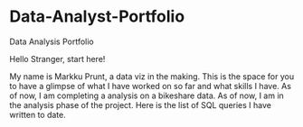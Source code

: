 # Data-Analyst-Portfolio
Data Analysis Portfolio

Hello Stranger, start here!

My name is Markku Prunt, a data viz in the making. This is the space for you to have a glimpse of what I have worked on so far and what skills I have. 
As of now, I am completing a analysis on a bikeshare data. As of now, I am in the analysis phase of the project. 
Here is the list of SQL queries I have written to date.

